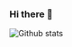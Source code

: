 ### Hi there 👋

<!--
**eduardosantoshf/eduardosantoshf** is a ✨ _special_ ✨ repository because its `README.md` (this file) appears on your GitHub profile.

Here are some ideas to get you started:

- 🔭 I’m currently working on ...
- 🌱 I’m currently learning ...
- 👯 I’m looking to collaborate on ...
- 🤔 I’m looking for help with ...
- 💬 Ask me about ...
- 📫 How to reach me: ...
- 😄 Pronouns: ...
- ⚡ Fun fact: ...
-->

<!--
![Visitors](https://visitor-badge.laobi.icu/badge?page_id=eduardosantoshf.eduardosantoshf)
-->
<!--
![Views](https://views.whatilearened.today/views/github/eduardosantoshf/views.svg)
-->

![Github stats](https://github-readme-stats.vercel.app/api?username=eduardosantoshf&show_icons=true&hide_border=false&line_height=20&title_color=f69673&icon_color=1b93c9&show_owner=true)


